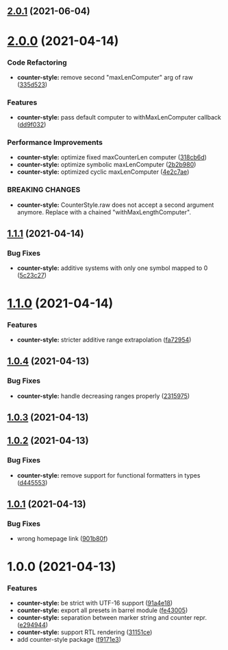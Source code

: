## [2.0.1](https://github.com/jsamr/react-native-li/compare/@jsamr/counter-style@2.0.0...@jsamr/counter-style@2.0.1) (2021-06-04)

# [2.0.0](https://github.com/jsamr/react-native-li/compare/@jsamr/counter-style@1.1.1...@jsamr/counter-style@2.0.0) (2021-04-14)


### Code Refactoring

* **counter-style:** remove second "maxLenComputer" arg of raw ([335d523](https://github.com/jsamr/react-native-li/commit/335d52311384c325302fc0008840a4f59cd921ca))


### Features

* **counter-style:** pass default computer to withMaxLenComputer callback ([dd9f032](https://github.com/jsamr/react-native-li/commit/dd9f0321e344603db59363da782ef55cd3617a4d))


### Performance Improvements

* **counter-style:** optimize fixed maxCounterLen computer ([318cb6d](https://github.com/jsamr/react-native-li/commit/318cb6d716a32988932b7d500f7f9be6e37ea697))
* **counter-style:** optimize symbolic maxLenComputer ([2b2b980](https://github.com/jsamr/react-native-li/commit/2b2b9800779266aa8caaf0f7b8d0be0783e7ab7f))
* **counter-style:** optimized cyclic maxLenComputer ([4e2c7ae](https://github.com/jsamr/react-native-li/commit/4e2c7aeb15f5b2f43f602a23c144223283e2d4b4))


### BREAKING CHANGES

* **counter-style:** CounterStyle.raw does not accept a second argument
anymore. Replace with a chained "withMaxLengthComputer".

## [1.1.1](https://github.com/jsamr/react-native-li/compare/@jsamr/counter-style@1.1.0...@jsamr/counter-style@1.1.1) (2021-04-14)


### Bug Fixes

* **counter-style:** additive systems with only one symbol mapped to 0 ([5c23c27](https://github.com/jsamr/react-native-li/commit/5c23c273e5e9580610501ab63faf2f1ba94c32d4))

# [1.1.0](https://github.com/jsamr/react-native-li/compare/@jsamr/counter-style@1.0.4...@jsamr/counter-style@1.1.0) (2021-04-14)


### Features

* **counter-style:** stricter additive range extrapolation ([fa72954](https://github.com/jsamr/react-native-li/commit/fa7295483aac1e447feab0232cecafc95c076b75))

## [1.0.4](https://github.com/jsamr/react-native-li/compare/@jsamr/counter-style@1.0.3...@jsamr/counter-style@1.0.4) (2021-04-13)


### Bug Fixes

* **counter-style:** handle decreasing ranges properly ([2315975](https://github.com/jsamr/react-native-li/commit/2315975034ab369e80f449907b983c1a4ac3e86b))

## [1.0.3](https://github.com/jsamr/react-native-li/compare/@jsamr/counter-style@1.0.2...@jsamr/counter-style@1.0.3) (2021-04-13)

## [1.0.2](https://github.com/jsamr/react-native-li/compare/@jsamr/counter-style@1.0.1...@jsamr/counter-style@1.0.2) (2021-04-13)


### Bug Fixes

* **counter-style:** remove support for functional formatters in types ([d445553](https://github.com/jsamr/react-native-li/commit/d4455532cac89bac6dca6b5bbb20d0add0be1a44))

## [1.0.1](https://github.com/jsamr/react-native-li/compare/@jsamr/counter-style@1.0.0...@jsamr/counter-style@1.0.1) (2021-04-13)


### Bug Fixes

* wrong homepage link ([901b80f](https://github.com/jsamr/react-native-li/commit/901b80fdc01c34a659b0cc890cbe017590078b04))

# 1.0.0 (2021-04-13)


### Features

* **counter-style:** be strict with UTF-16 support ([91a4e18](https://github.com/jsamr/react-native-li/commit/91a4e1804d78b14b35dfef8a8ee46b69f6fb8700))
* **counter-style:** export all presets in barrel module ([fe43005](https://github.com/jsamr/react-native-li/commit/fe43005020349caf4e80dc422464cae4b6c161a3))
* **counter-style:** separation between marker string and counter repr. ([e294944](https://github.com/jsamr/react-native-li/commit/e294944e6539213d027c1c71dfdf414795d0472d))
* **counter-style:** support RTL rendering ([31151ce](https://github.com/jsamr/react-native-li/commit/31151ce961bbbf3de7a4fa609ca075b2b832cbd9))
* add counter-style package ([f9171e3](https://github.com/jsamr/react-native-li/commit/f9171e376020abcea07c82d651a3376a58ea64bf))

